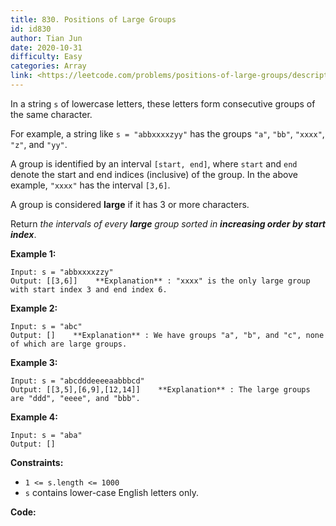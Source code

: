 ```yaml
---
title: 830. Positions of Large Groups
id: id830
author: Tian Jun
date: 2020-10-31
difficulty: Easy
categories: Array
link: <https://leetcode.com/problems/positions-of-large-groups/description/>
---
```


In a string `s` of lowercase letters, these letters form consecutive groups of
the same character.

For example, a string like `s = "abbxxxxzyy"` has the groups `"a"`, `"bb"`,
`"xxxx"`, `"z"`, and `"yy"`.

A group is identified by an interval `[start, end]`, where `start` and `end`
denote the start and end indices (inclusive) of the group. In the above
example, `"xxxx"` has the interval `[3,6]`.

A group is considered  **large**  if it has 3 or more characters.

Return  _the intervals of every **large** group sorted in  **increasing order
by start index**_.



**Example 1:**
            
	Input: s = "abbxxxxzzy"    
	Output: [[3,6]]    **Explanation** : "xxxx" is the only large group with start index 3 and end index 6.    

**Example 2:**
            
	Input: s = "abc"    
	Output: []    **Explanation** : We have groups "a", "b", and "c", none of which are large groups.    

**Example 3:**
            
	Input: s = "abcdddeeeeaabbbcd"    
	Output: [[3,5],[6,9],[12,14]]    **Explanation** : The large groups are "ddd", "eeee", and "bbb".    

**Example 4:**
            
	Input: s = "aba"    
	Output: []    



**Constraints:**

  * `1 <= s.length <= 1000`
  * `s` contains lower-case English letters only.


**Code:**
